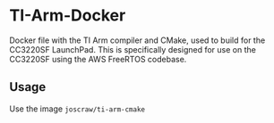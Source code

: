 # TI-Arm-Docker
Docker file with the TI Arm compiler and CMake, used to build for the CC3220SF LaunchPad.
This is specifically designed for use on the CC3220SF using the AWS FreeRTOS codebase.

## Usage
Use the image `joscraw/ti-arm-cmake`
